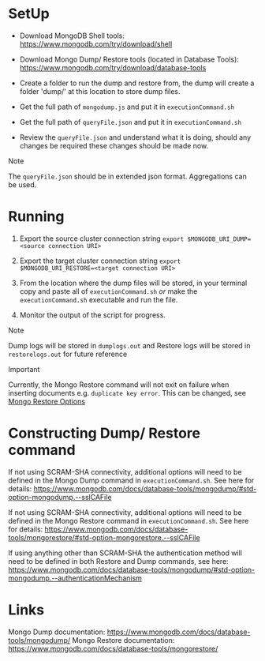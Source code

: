 # SetUp

* Download MongoDB Shell tools: https://www.mongodb.com/try/download/shell

* Download Mongo Dump/ Restore tools (located in Database Tools): https://www.mongodb.com/try/download/database-tools 

* Create a folder to run the dump and restore from, the dump will create a folder 'dump/' at this location to store dump files.

* Get the full path of `mongodump.js` and put it in `executionCommand.sh`

* Get the full path of `queryFile.json` and put it in `executionCommand.sh`

* Review the `queryFile.json` and understand what it is doing, should any changes be required these changes should be made now.

> [!NOTE]
> The `queryFile.json` should be in extended json format. Aggregations can be used.

# Running
1. Export the source cluster connection string
```export $MONGODB_URI_DUMP=<source connection URI>```

1. Export the target cluster connection string
```export $MONGODB_URI_RESTORE=<target connection URI>```

1. From the location where the dump files will be stored, in your terminal copy and paste all of `executionCommand.sh` *or* make the `executionCommand.sh` executable and run the file.

1. Monitor the output of the script for progress.
> [!NOTE]
> Dump logs will be stored in `dumplogs.out` and Restore logs will be stored in `restorelogs.out` for future reference

> [!IMPORTANT]
> Currently, the Mongo Restore command will not exit on failure when inserting documents e.g. `duplicate key error`. This can be changed, see [Mongo Restore Options](https://www.mongodb.com/docs/database-tools/mongorestore/#std-option-mongorestore.--stopOnError)

# Constructing Dump/ Restore command

If not using SCRAM-SHA connectivity, additional options will need to be defined in the Mongo Dump command in `executionCommand.sh`. See here for details: https://www.mongodb.com/docs/database-tools/mongodump/#std-option-mongodump.--sslCAFile 

If not using SCRAM-SHA connectivity, additional options will need to be defined in the Mongo Restore command in `executionCommand.sh`. See here for details: https://www.mongodb.com/docs/database-tools/mongorestore/#std-option-mongorestore.--sslCAFile

If using anything other than SCRAM-SHA the authentication method will need to be defined in both Restore and Dump commands, see here: https://www.mongodb.com/docs/database-tools/mongodump/#std-option-mongodump.--authenticationMechanism

# Links
Mongo Dump documentation: https://www.mongodb.com/docs/database-tools/mongodump/
Mongo Restore documentation: https://www.mongodb.com/docs/database-tools/mongorestore/
